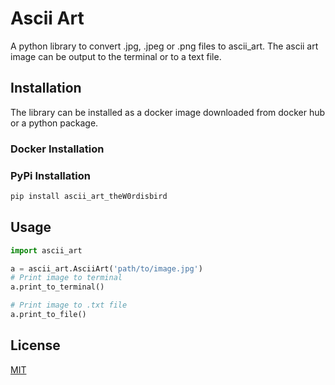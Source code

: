 # Ascii Art

A python library to convert .jpg, .jpeg or .png files to ascii_art. The ascii art image can be output to the terminal or to a text file.

## Installation

The library can be installed as a docker image downloaded from docker hub or a python package.

### Docker Installation


### PyPi Installation

```bash
pip install ascii_art_theW0rdisbird
```

## Usage

```python
import ascii_art

a = ascii_art.AsciiArt('path/to/image.jpg')
# Print image to terminal
a.print_to_terminal()

# Print image to .txt file
a.print_to_file()
```

## License
[MIT](https://choosealicense.com/licenses/mit/)